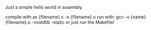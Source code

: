 Just a simple hello world in assembly.

compile with
  as {filename}.s -o {filename}.o
run with:
  gcc -o {name} {filename}.o -nostdlib -static 
or
  just run the Makefile!
